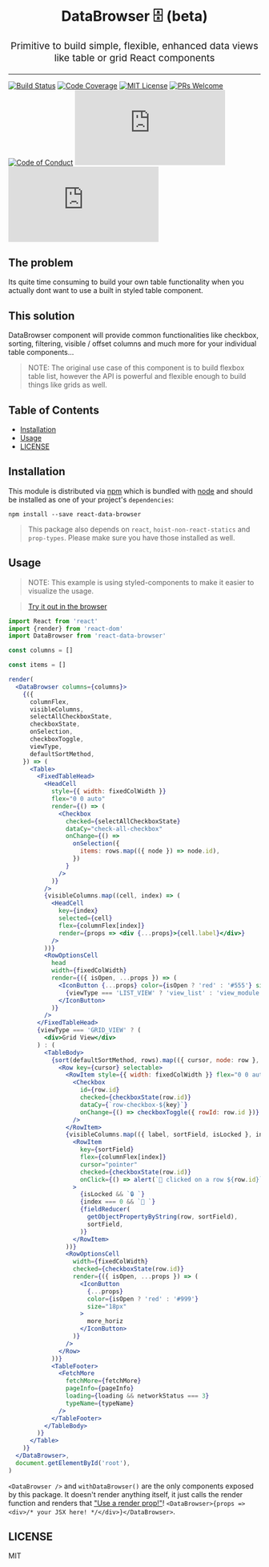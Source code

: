 <h1 align="center">
  DataBrowser 🗄 (beta)
</h1>
<p align="center" style="font-size: 1.2rem;">Primitive to build simple, flexible, enhanced data views like table or grid React components</p>

<hr />

[![Build Status][build-badge]][build]
[![Code Coverage][coverage-badge]][coverage]
[![MIT License][license-badge]][license]
[![PRs Welcome][prs-badge]][prs] 
[![Code of Conduct][coc-badge]][coc]
[![size][size-badge]][unpkg-dist] [![gzip size][gzip-badge]][unpkg-dist]

## The problem

Its quite time consuming to build your own table functionality when you actually dont want to use a built in styled table component. 

## This solution

DataBrowser component will provide common functionalities like checkbox, sorting, filtering, visible / offset columns and much more for your individual table components... 

> NOTE: The original use case of this component is to build flexbox table list, however the API
> is powerful and flexible enough to build things like grids as well.

## Table of Contents

<!-- START doctoc generated TOC please keep comment here to allow auto update -->
<!-- DON'T EDIT THIS SECTION, INSTEAD RE-RUN doctoc TO UPDATE -->

- [Installation](#installation)
- [Usage](#usage)
- [LICENSE](#license)

<!-- END doctoc generated TOC please keep comment here to allow auto update -->

## Installation

This module is distributed via [npm][npm] which is bundled with [node][node] and
should be installed as one of your project's `dependencies`:

```
npm install --save react-data-browser
```

> This package also depends on `react`, `hoist-non-react-statics` and `prop-types`. Please make sure you have those installed as well.

## Usage

> NOTE: This example is using styled-components to make it easier to visualize the usage.

> [Try it out in the browser](https://codesandbox.io/s/zrqpl819rx)

```jsx
import React from 'react'
import {render} from 'react-dom'
import DataBrowser from 'react-data-browser'

const columns = []

const items = []

render(
  <DataBrowser columns={columns}>
    {({
      columnFlex,
      visibleColumns,
      selectAllCheckboxState,
      checkboxState,
      onSelection,
      checkboxToggle,
      viewType,
      defaultSortMethod,
    }) => (
      <Table>
        <FixedTableHead>
          <HeadCell
            style={{ width: fixedColWidth }}
            flex="0 0 auto"
            render={() => (
              <Checkbox
                checked={selectAllCheckboxState}
                dataCy="check-all-checkbox"
                onChange={() =>
                  onSelection({
                    items: rows.map(({ node }) => node.id),
                  })
                }
              />
            )}
          />
          {visibleColumns.map((cell, index) => (
            <HeadCell
              key={index}
              selected={cell}
              flex={columnFlex[index]}
              render={props => <div {...props}>{cell.label}</div>}
            />
          ))}
          <RowOptionsCell
            head
            width={fixedColWidth}
            render={({ isOpen, ...props }) => (
              <IconButton {...props} color={isOpen ? 'red' : '#555'} size="18px">
                {viewType === 'LIST_VIEW' ? 'view_list' : 'view_module'}
              </IconButton>
            )}
          />
        </FixedTableHead>
        {viewType === 'GRID_VIEW' ? (
          <div>Grid View</div>
        ) : (
          <TableBody>
            {sort(defaultSortMethod, rows).map(({ cursor, node: row }, key) => (
              <Row key={cursor} selectable>
                <RowItem style={{ width: fixedColWidth }} flex="0 0 auto">
                  <Checkbox
                    id={row.id}
                    checked={checkboxState(row.id)}
                    dataCy={`row-checkbox-${key}`}
                    onChange={() => checkboxToggle({ rowId: row.id })}
                  />
                </RowItem>
                {visibleColumns.map(({ label, sortField, isLocked }, index) => (
                  <RowItem
                    key={sortField}
                    flex={columnFlex[index]}
                    cursor="pointer"
                    checked={checkboxState(row.id)}
                    onClick={() => alert(`🦄 clicked on a row ${row.id}`)}
                  >
                    {isLocked && `🔒 `}
                    {index === 0 && `🌄 `}
                    {fieldReducer(
                      getObjectPropertyByString(row, sortField),
                      sortField,
                    )}
                  </RowItem>
                ))}
                <RowOptionsCell
                  width={fixedColWidth}
                  checked={checkboxState(row.id)}
                  render={({ isOpen, ...props }) => (
                    <IconButton
                      {...props}
                      color={isOpen ? 'red' : '#999'}
                      size="18px"
                    >
                      more_horiz
                    </IconButton>
                  )}
                />
              </Row>
            ))}
            <TableFooter>
              <FetchMore
                fetchMore={fetchMore}
                pageInfo={pageInfo}
                loading={loading && networkStatus === 3}
                typeName={typeName}
              />
            </TableFooter>
          </TableBody>
        )}
      </Table>
    )}
  </DataBrowser>,
  document.getElementById('root'),
)
```

`<DataBrowser />` and `withDataBrowser()` are the only components exposed by this package. It doesn't render anything itself, it just calls the render function and renders that
["Use a render prop!"][use-a-render-prop]!
`<DataBrowser>{props => <div>/* your JSX here! */</div>}</DataBrowser>`.


## LICENSE

MIT

[npm]: https://www.npmjs.com/
[node]: https://nodejs.org
[build-badge]: https://travis-ci.org/davidalekna/react-data-browser.svg?style=flat-square
[build]: https://travis-ci.org/davidalekna/react-data-browser
[coverage-badge]: https://codecov.io/gh/davidalekna/react-data-browser/branch/master/graph/badge.svg?style=flat-square
[coverage]: https://codecov.io/gh/davidalekna/react-data-browser
[version-badge]: https://img.shields.io/npm/v/downshift.svg?style=flat-square
[package]: https://www.npmjs.com/package/downshift
[downloads-badge]: https://img.shields.io/npm/dm/downshift.svg?style=flat-square
[npmcharts]: http://npmcharts.com/compare/downshift
[license-badge]: https://img.shields.io/npm/l/downshift.svg?style=flat-square
[license]: https://github.com/davidalekna/react-data-browser/blob/master/LICENSE
[prs-badge]: https://img.shields.io/badge/PRs-welcome-brightgreen.svg?style=flat-square
[prs]: http://makeapullrequest.com
[chat]: https://gitter.im/paypal/downshift
[chat-badge]: https://img.shields.io/gitter/room/paypal/downshift.svg?style=flat-square
[coc-badge]: https://img.shields.io/badge/code%20of-conduct-ff69b4.svg?style=flat-square
[coc]: https://github.com/davidalekna/react-data-browser/blob/master/CODE_OF_CONDUCT.md
[react-badge]: https://img.shields.io/badge/%E2%9A%9B%EF%B8%8F-(p)react-00d8ff.svg?style=flat-square
[react]: https://facebook.github.io/react/
[gzip-badge]: http://img.badgesize.io/https://unpkg.com/downshift/dist/downshift.umd.min.js?compression=gzip&label=gzip%20size&style=flat-square
[size-badge]: http://img.badgesize.io/https://unpkg.com/downshift/dist/downshift.umd.min.js?label=size&style=flat-square
[unpkg-dist]: https://unpkg.com/react-data-browser/dist/
[module-formats-badge]: https://img.shields.io/badge/module%20formats-umd%2C%20cjs%2C%20es-green.svg?style=flat-square
[spectrum-badge]: https://withspectrum.github.io/badge/badge.svg
[spectrum]: https://spectrum.chat/downshift
[emojis]: https://github.com/kentcdodds/all-contributors#emoji-key
[all-contributors]: https://github.com/kentcdodds/all-contributors
[ryan]: https://github.com/ryanflorence
[compound-components-lecture]: https://courses.reacttraining.com/courses/advanced-react/lectures/3060560
[react-autocomplete]: https://www.npmjs.com/package/react-autocomplete
[jquery-complete]: https://jqueryui.com/autocomplete/
[examples]: https://codesandbox.io/search?refinementList%5Btags%5D%5B0%5D=downshift%3Aexample&page=1
[yt-playlist]: https://www.youtube.com/playlist?list=PLV5CVI1eNcJh5CTgArGVwANebCrAh2OUE
[jared]: https://github.com/jaredly
[controlled-components-lecture]: https://courses.reacttraining.com/courses/advanced-react/lectures/3172720
[react-training]: https://reacttraining.com/
[advanced-react]: https://courses.reacttraining.com/courses/enrolled/200086
[use-a-render-prop]: https://cdb.reacttraining.com/use-a-render-prop-50de598f11ce
[semver]: http://semver.org/
